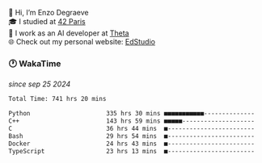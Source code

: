 👋 Hi, I’m Enzo Degraeve <br>
🎓 I studied at [42 Paris](https://42.fr/)<br>
💼 I work as an AI developer at [Theta](https://theta.mc/)<br>
🌐 Check out my personal website: [EdStudio](https://edstudio.fr/)

### 🕐 WakaTime
*since sep 25 2024*

<!--START_SECTION:waka-->

```txt
Total Time: 741 hrs 20 mins

Python                     335 hrs 30 mins ■■■■■■■■■■■--------------   43.43 %
C++                        143 hrs 59 mins ■■■■■--------------------   18.64 %
C                          36 hrs 44 mins  ■------------------------   04.75 %
Bash                       29 hrs 54 mins  ■------------------------   03.87 %
Docker                     24 hrs 43 mins  ■------------------------   03.20 %
TypeScript                 23 hrs 13 mins  ■------------------------   03.01 %
```

<!--END_SECTION:waka-->
